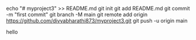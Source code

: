 echo "# myproject3" >> README.md
git init
git add README.md
git commit -m "first commit"
git branch -M main
git remote add origin https://github.com/divyabharathi873/myproject3.git
git push -u origin main

hello
